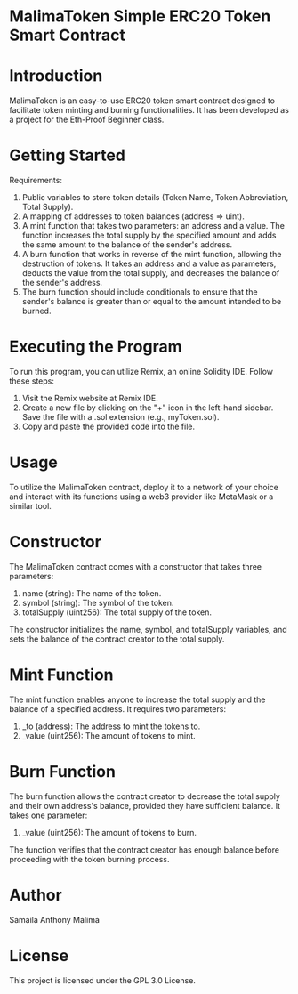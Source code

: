 # MalimaToken Simple ERC20 Token Smart Contract

# Introduction

MalimaToken is an easy-to-use ERC20 token smart contract designed to facilitate token minting and burning functionalities. It has been developed as a project for the Eth-Proof Beginner class.

# Getting Started
Requirements:
1. Public variables to store token details (Token Name, Token Abbreviation, Total Supply).
2. A mapping of addresses to token balances (address => uint).
3. A mint function that takes two parameters: an address and a value. The function increases the total supply by the specified amount and adds the same amount to the balance of the sender's address.
4. A burn function that works in reverse of the mint function, allowing the destruction of tokens. It takes an address and a value as parameters, deducts the value from the total supply, and decreases the balance of the sender's address.
5. The burn function should include conditionals to ensure that the sender's balance is greater than or equal to the amount intended to be burned.

# Executing the Program
To run this program, you can utilize Remix, an online Solidity IDE. Follow these steps:

1. Visit the Remix website at Remix IDE.
2. Create a new file by clicking on the "+" icon in the left-hand sidebar. Save the file with a .sol extension (e.g., myToken.sol).
3. Copy and paste the provided code into the file.

# Usage
To utilize the MalimaToken contract, deploy it to a network of your choice and interact with its functions using a web3 provider like MetaMask or a similar tool.

# Constructor
The MalimaToken contract comes with a constructor that takes three parameters:

1. name (string): The name of the token.
2. symbol (string): The symbol of the token.
3. totalSupply (uint256): The total supply of the token.

The constructor initializes the name, symbol, and totalSupply variables, and sets the balance of the contract creator to the total supply.

# Mint Function
The mint function enables anyone to increase the total supply and the balance of a specified address. It requires two parameters:

1. _to (address): The address to mint the tokens to.
2. _value (uint256): The amount of tokens to mint.

# Burn Function
The burn function allows the contract creator to decrease the total supply and their own address's balance, provided they have sufficient balance. It takes one parameter:

1. _value (uint256): The amount of tokens to burn.

The function verifies that the contract creator has enough balance before proceeding with the token burning process.

# Author
Samaila Anthony Malima

# License
This project is licensed under the GPL 3.0 License.
